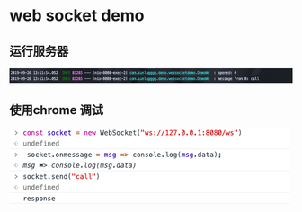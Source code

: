 # web socket demo

## 运行服务器

![调试](../docs/assets/ws-server.png)

## 使用chrome 调试

![调试](../docs/assets/ws-demo.png)
